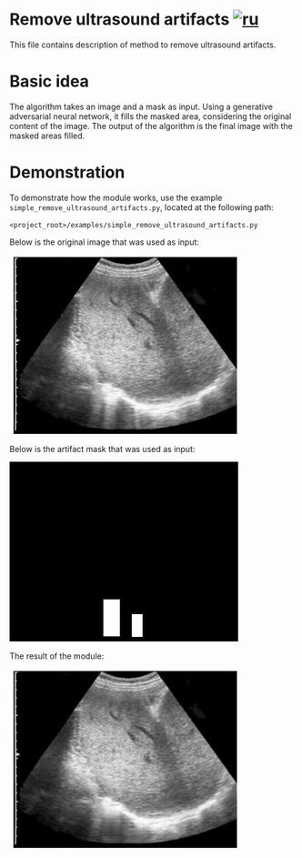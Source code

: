 # Remove ultrasound artifacts [![ru](https://img.shields.io/badge/ru-en-green.svg)](../ru/remove_ultrasound_artifacts.ru.md)
This file contains description of method to remove ultrasound artifacts.

# Basic idea
The algorithm takes an image and a mask as input. Using a generative adversarial neural network, it fills the masked area, considering the original content of the image. The output of the algorithm is the final image with the masked areas filled.

# Demonstration
To demonstrate how the module works, use the example `simple_remove_ultrasound_artifacts.py`, located at the following path:
```
<project_root>/examples/simple_remove_ultrasound_artifacts.py
```
Below is the original image that was used as input:

![raw remove artifact ultrasound](/doc/assets/raw_remove_artifact_ultrasound.png)

Below is the artifact mask that was used as input:

![raw remove artifact ultrasound](/doc/assets/raw_mask_remove_artifact_ultrasound.png)

The result of the module:

![result remove artifact ultrasound](/doc/assets/result_remove_artifact_ultrasound.png)